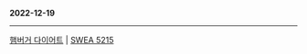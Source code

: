 **2022-12-19**

---

[햄버거 다이어트](https://github.com/SunghyunKim9744/Algorithm_Study/tree/master/2022-12-19) | [SWEA 5215](https://swexpertacademy.com/main/code/problem/problemDetail.do?contestProbId=AWT-lPB6dHUDFAVT)
